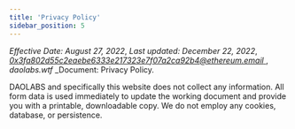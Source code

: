 ```yaml
---
title: 'Privacy Policy'
sidebar_position: 5
---
```


_Effective Date: August 27, 2022_, _Last updated: December 22, 2022_,
_[0x3fa802d55c2eaebe6333e217323e7f07a2ca92b4@ethereum.email
](mailto:0x3fa802d55c2eaebe6333e217323e7f07a2ca92b4@ethereum.email)_, _daolabs.wtf_
\_Document: Privacy Policy.

DAOLABS and specifically this website does not collect any information. All form data is used immediately to update the working document and provide you with a printable, downloadable copy. We do not employ any cookies, database, or persistence.
